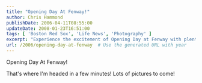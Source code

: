 ```yaml
---
title: "Opening Day At Fenway!"
author: Chris Hammond
publishDate: 2006-04-11T08:55:00
updateDate: 2008-01-23T16:51:00
tags: [ 'Boston Red Sox', 'Life News', 'Photography' ]
excerpt: "Experience the excitement of Opening Day at Fenway with plenty of pictures to follow! Follow along for an inside look at all the action."
url: /2006/opening-day-at-fenway  # Use the generated URL with year
---
```

<P>Opening Day At Fenway!</P> <P>That's where I'm headed in a few minutes! Lots of pictures to come!</P>

